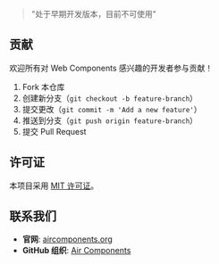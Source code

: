 > "处于早期开发版本，目前不可使用"
## 贡献

欢迎所有对 Web Components 感兴趣的开发者参与贡献！

1. Fork 本仓库
2. 创建新分支（`git checkout -b feature-branch`）
3. 提交更改（`git commit -m 'Add a new feature'`）
4. 推送到分支（`git push origin feature-branch`）
5. 提交 Pull Request

## 许可证

本项目采用 [MIT 许可证](LICENSE)。

## 联系我们

- **官网**: [aircomponents.org](https://aircomponents.org)
- **GitHub 组织**: [Air Components](https://github.com/aircomponents)

